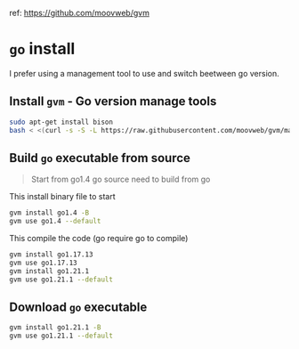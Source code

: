 ref: https://github.com/moovweb/gvm

# `go` install

I prefer using a management tool to use and switch beetween go version.

## Install `gvm` - Go version manage tools

```sh
sudo apt-get install bison
bash < <(curl -s -S -L https://raw.githubusercontent.com/moovweb/gvm/master/binscripts/gvm-installer)
```

## Build `go` executable from source

> Start from go1.4 go source need to build from go

This install binary file to start

```sh
gvm install go1.4 -B
gvm use go1.4 --default
```

This compile the code (go require go to compile)
```sh
gvm install go1.17.13
gvm use go1.17.13
gvm install go1.21.1
gvm use go1.21.1 --default
```

## Download `go` executable

```sh
gvm install go1.21.1 -B
gvm use go1.21.1 --default
```
